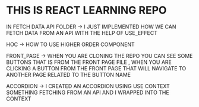 # THIS IS REACT LEARNING REPO

 IN FETCH DATA API FOLDER -> I JUST IMPLEMENTED HOW WE CAN FETCH DATA FROM AN API WITH THE HELP OF USE_EFFECT

HOC -> HOW TO USE HIGHER ORDER COMPONENT 

FRONT_PAGE -> WHEN YOU ARE CLONING THE REPO YOU CAN SEE SOME BUTTONS THAT IS FROM THE FRONT PAGE FILE , WHEN YOU ARE CLICKING A BUTTON FROM THE FRONT PAGE THAT WILL NAVIGATE TO ANOTHER PAGE RELATED TO THE BUTTON NAME

ACCORDION -> I CREATED AN ACCORDION USING USE CONTEXT SOMETHING FETCHING FROM AN API AND I WRAPPED INTO THE CONTEXT 